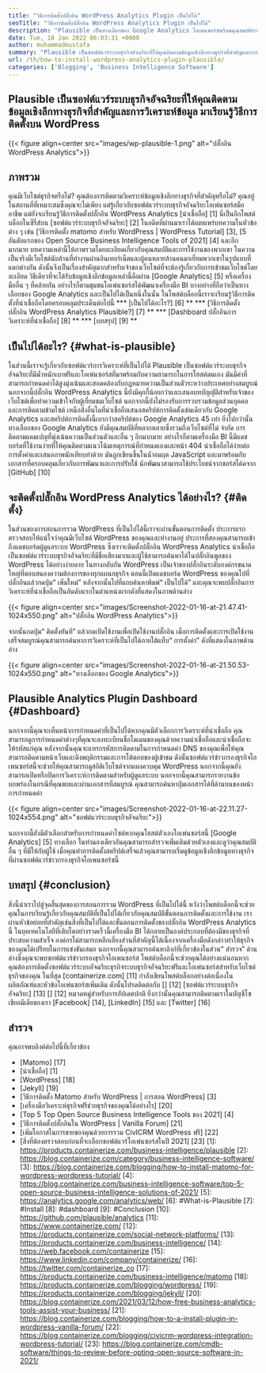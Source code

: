 ```yaml
---
title: "วิธีการติดตั้งปลั๊กอิน WordPress Analytics Plugin เป็นไปได้" 
seoTitle: "วิธีการติดตั้งปลั๊กอิน WordPress Analytics Plugin เป็นไปได้" 
description: "Plausible เป็นทางเลือกของ Google Analytics โอเพนซอร์ซพร้อมคุณสมบัติระดับองค์กร การสอนทีละขั้นตอนเกี่ยวกับวิธีการติดตั้งปลั๊กอิน WordPress Analytics" 
date: Tue, 18 Jan 2022 06:03:31 +0000
author: muhammadmustafa
summary: "Plausible เป็นซอฟต์แวร์ระบบธุรกิจอัจฉริยะที่ให้คุณติดตามข้อมูลเชิงลึกทางธุรกิจที่สำคัญและการวิเคราะห์ข้อมูล มาเรียนรู้วิธีการติดตั้งบน WordPress" 
url: /th/how-to-install-wordpress-analytics-plugin-plausible/
categories: ['Blogging', 'Business Intelligence Software']
---
```


## Plausible เป็นซอฟต์แวร์ระบบธุรกิจอัจฉริยะที่ให้คุณติดตามข้อมูลเชิงลึกทางธุรกิจที่สำคัญและการวิเคราะห์ข้อมูล มาเรียนรู้วิธีการติดตั้งบน WordPress

{{< figure align=center src="images/wp-plausible-1.png" alt="ปลั๊กอิน WordPress Analytics">}}


## ภาพรวม
คุณมีเว็บไซต์ธุรกิจหรือไม่? คุณต้องการติดตามวิเคราะห์ข้อมูลเชิงลึกทางธุรกิจที่สำคัญหรือไม่? คุณอยู่ในสถานที่ที่เหมาะสมซึ่งคุณจะไม่เพียง แต่รู้เกี่ยวกับซอฟต์แวร์ระบบธุรกิจอัจฉริยะโอเพ่นซอร์สมืออาชีพ แต่ยังจะเรียนรู้วิธีการติดตั้งปลั๊กอิน WordPress Analytics [น่าเชื่อถือ] [1] นี่เป็นอีกโพสต์บล็อกในซีรี่ส์บน [ซอฟต์แวร์ระบบธุรกิจอัจฉริยะ] [2] ในอดีตที่ผ่านมาเราได้เผยแพร่บทความในหัวข้อต่าง ๆ เช่น [วิธีการติดตั้ง matomo สำหรับ WordPress | WordPress Tutorial] [3], [5 อันดับแรกของ Open Source Business Intelligence Tools of 2021] [4] และอีกมากมาย บทความเหล่านี้ให้ภาพรวมโดยละเอียดเกี่ยวกับคุณสมบัติและการใช้งานของพวกเขา
ในความเป็นจริงมีเว็บไซต์นับล้านที่ทำงานผ่านอินเทอร์เน็ตและผู้คนหลายล้านคนมาเยี่ยมพวกเขาในรูปแบบที่แตกต่างกัน ดังนั้นจึงเป็นเรื่องสำคัญมากสำหรับเจ้าของเว็บไซต์ที่จะต้องรู้เกี่ยวกับการเข้าชมเว็บไซต์โดยละเอียด วิธีเดียวที่จะได้รับข้อมูลเชิงลึกข้อมูลเหล่านี้คือผ่าน [Google Analytics] [5] หรือเครื่องมืออื่น ๆ ที่คล้ายกัน อย่างไรก็ตามชุมชนโอเพ่นซอร์สได้พัฒนาเครื่องมือ BI บางอย่างที่ถือว่าเป็นทางเลือกของ Google Analytics และเป็นไปได้เป็นหนึ่งในนั้น ในโพสต์บล็อกนี้เราจะเรียนรู้วิธีการติดตั้งที่น่าเชื่อถือโดยครอบคลุมประเด็นต่อไปนี้
  *** [เป็นไปได้อะไร?] [6] **
  *** [วิธีการติดตั้งปลั๊กอิน WordPress Analytics Plausible?] [7] **
  *** [Dashboard ปลั๊กอินการวิเคราะห์ที่น่าเชื่อถือ] [8] **
  *** [บทสรุป] [9] **

## เป็นไปได้อะไร? {#what-is-plausible}
ในส่วนนี้เราจะรู้เกี่ยวกับซอฟต์แวร์การวิเคราะห์ที่เป็นไปได้ Plausible เป็นซอฟต์แวร์ระบบธุรกิจอัจฉริยะที่มีน้ำหนักเบาฟรีและโอเพ่นซอร์สที่มาพร้อมกับความสามารถในการโฮสต์ตนเอง มันมีค่าที่สามารถกำหนดค่าได้สูงมุ่งเน้นและสอดคล้องกับกฎหมายความเป็นส่วนตัวระหว่างประเทศอย่างสมบูรณ์ นอกจากนี้ปลั๊กอิน WordPress Analytics นี้ยังมีคุกกี้น้อยกว่าและเสนอบทบัญญัติสำหรับเจ้าของเว็บไซต์เพื่อทำความเข้าใจกับผู้เยี่ยมชมเว็บไซต์ นอกจากนี้ยังไม่รองรับการรวบรวมข้อมูลส่วนบุคคลและการติดตามข้ามไซต์ เหนือสิ่งอื่นใดที่น่าเชื่อถือเสนอสคริปต์การติดตั้งเช่นเดียวกับ Google Analytics และสคริปต์การติดตั้งนี้เบากว่าสคริปต์ของ Google Analytics 45 เท่า ยิ่งไปกว่านั้นทางเลือกของ Google Analytics ยังมีคุณสมบัติที่หลากหลายซึ่งรวมถึงเว็บไซต์ที่ไม่ จำกัด การติดตามแคมเปญที่มุ่งเน้นความเป็นส่วนตัวและอื่น ๆ อีกมากมาย
อย่างไรก็ตามเครื่องมือ BI นี้มีแดชบอร์ดที่ใช้งานง่ายที่ให้คุณติดตามแนวโน้มเหตุการณ์ที่กำหนดเองและหน้า 404 น่าเชื่อถือได้ง่ายต่อการตั้งค่าและเสนอภาพนักเทียบท่าด้วย มันถูกเขียนขึ้นในน้ำอมฤต JavaScript และมาพร้อมกับเอกสารที่ครอบคลุมเกี่ยวกับการพัฒนาและการปรับใช้ นักพัฒนาสามารถใช้ประโยชน์จากซอร์สโค้ดจาก [GitHub] [10]

## จะติดตั้งปลั๊กอิน WordPress Analytics ได้อย่างไร? {#ติดตั้ง}
ในส่วนของการสอนการรวม WordPress ที่เป็นไปได้นี้เราจะผ่านขั้นตอนการติดตั้ง
ประการแรกตรวจสอบให้แน่ใจว่าคุณมีเว็บไซต์ WordPress ของคุณและทำงานอยู่ ประการที่สองคุณสามารถเข้าถึงแดชบอร์ดผู้ดูแลระบบ WordPress ซึ่งเราจะติดตั้งปลั๊กอิน WordPress Analytics น่าเชื่อถือเป็นซอฟต์แวร์ระบบธุรกิจอัจฉริยะที่มีชื่อเสียงมากและผู้ใช้สามารถค้นหาได้ในปลั๊กอินพูลของ WordPress ได้อย่างง่ายดาย ในทางกลับกัน WordPress เป็นเจ้าของปลั๊กอินระดับองค์กรขนาดใหญ่ที่ตอบสนองความต้องการของทุกแผนกธุรกิจ
ตอนนี้เปิดแดชบอร์ด WordPress ของคุณไปที่ปลั๊กอินแล้วกดปุ่ม“ เพิ่มใหม่” หลังจากนั้นไปที่แถบค้นหาพิมพ์“ เป็นไปได้” และคุณจะพบปลั๊กอินการวิเคราะห์ที่น่าเชื่อถือเป็นอันดับแรกในตำแหน่งแรกดังที่แสดงในภาพด้านล่าง

{{< figure align=center src="images/Screenshot-2022-01-16-at-21.47.41-1024x550.png" alt="ปลั๊กอิน WordPress Analytics">}}

จากนั้นกดปุ่ม“ ติดตั้งทันที” แล้วกดเปิดใช้งานเพื่อเปิดใช้งานปลั๊กอิน เมื่อการติดตั้งและการเปิดใช้งานเสร็จสมบูรณ์คุณสามารถค้นหาการวิเคราะห์ที่เป็นไปได้ภายใต้แท็บ“ การตั้งค่า” ดังที่แสดงในภาพด้านล่าง

{{< figure align=center src="images/Screenshot-2022-01-16-at-21.50.53-1024x550.png" alt="ทางเลือกของ Google Analytics">}}


## Plausible Analytics Plugin Dashboard {#Dashboard}
นอกจากนี้คุณจะเห็นหน้าการกำหนดค่าที่เป็นไปได้หากคุณมีตัวเลือกการวิเคราะห์ที่น่าเชื่อถือ คุณสามารถดูการกำหนดค่าต่างๆที่คุณจะลงทะเบียนชื่อโดเมนของคุณด้วยความน่าเชื่อถือและน่าเชื่อถือจะให้รหัสแก่คุณ หลังจากนั้นคุณจะแทรกรหัสการติดตามในการกำหนดค่า DNS ของคุณเพื่อให้คุณสามารถติดตามหน้าเว็บและดึงพฤติกรรมและการโต้ตอบของผู้เข้าชม ดังนั้นซอฟต์แวร์ข่าวกรองธุรกิจโอเพนซอร์สนี้จะช่วยให้คุณสามารถดูสถิติเว็บไซต์จากแผงควบคุม WordPress นอกจากนี้คุณยังสามารถเปิดหรือปิดการวิเคราะห์การติดตามสำหรับผู้ดูแลระบบ นอกจากนี้คุณสามารถรายงานข้อบกพร่องในกรณีที่คุณพบและผ่านเอกสารที่สมบูรณ์ คุณสามารถค้นหาปุ่มเอกสารได้ที่ด้านบนของหน้าการกำหนดค่า

{{< figure align=center src="images/Screenshot-2022-01-16-at-22.11.27-1024x554.png" alt="ซอฟต์แวร์ระบบธุรกิจอัจฉริยะ">}}

นอกจากนี้ยังมีตัวเลือกสำหรับการกำหนดค่าไซต์หากคุณโฮสต์ตัวเองโอเพ่นซอร์สนี้ [Google Analytics] [5] ทางเลือก ในทำนองเดียวกันคุณสามารถสำรวจเพิ่มเติมด้วยตัวเองและดูว่าคุณสมบัติอื่น ๆ ที่มีให้กับผู้ใช้ เมื่อคุณทำการติดตั้งสคริปต์เสร็จแล้วคุณสามารถเริ่มดูข้อมูลเชิงลึกข้อมูลทางธุรกิจที่ผ่านซอฟต์แวร์ข่าวกรองธุรกิจโอเพนซอร์ซนี้

## บทสรุป {#conclusion}
สิ่งนี้นำเราไปสู่จุดสิ้นสุดของการสอนการรวม WordPress ที่เป็นไปได้นี้ หวังว่าโพสต์บล็อกนี้จะช่วยคุณในการเรียนรู้เกี่ยวกับคุณสมบัติที่เป็นไปได้เกี่ยวกับคุณสมบัติขั้นตอนการติดตั้งและการใช้งาน เราผ่านหัวข้อย่อยที่สำคัญเช่นสิ่งที่เป็นไปได้และขั้นตอนการติดตั้งของปลั๊กอิน WordPress Analytics นี้ ในยุคเทคโนโลยีที่เติบโตอย่างรวดเร็วนี้เครื่องมือ BI ได้กลายเป็นองค์ประกอบที่ต้องมีของธุรกิจที่ประสบความสำเร็จ องค์กรไม่สามารถหลีกเลี่ยงส่วนที่สำคัญนี้ได้เนื่องจากเครื่องมือดังกล่าวทำให้ธุรกิจของคุณได้เปรียบในการแข่งขันเสมอ นอกจากนี้คุณสามารถค้นหาลิงก์ที่เกี่ยวข้องในส่วน“ สำรวจ” ด้านล่างซึ่งคุณจะพบซอฟต์แวร์ข่าวกรองธุรกิจโอเพนซอร์ส โพสต์บล็อกนี้จะช่วยคุณได้อย่างแน่นอนหากคุณต้องการติดตั้งซอฟต์แวร์ระบบอัจฉริยะธุรกิจระบบธุรกิจอัจฉริยะฟรีและโอเพ่นซอร์สสำหรับเว็บไซต์ธุรกิจของคุณ
ในที่สุด [containerize.com] [11] กำลังเขียนโพสต์บล็อกอย่างต่อเนื่องในผลิตภัณฑ์และหัวข้อโอเพ่นซอร์สเพิ่มเติม ดังนั้นโปรดติดต่อกับ [] [12] [ซอฟต์แวร์ระบบธุรกิจอัจฉริยะ] [13] [] [12] หมวดหมู่สำหรับการอัปเดตปกติ ยิ่งกว่านั้นคุณสามารถติดตามเราในบัญชีโซเชียลมีเดียของเรา [Facebook] [14], [LinkedIn] [15] และ [Twitter] [16]

## สำรวจ
คุณอาจพบลิงค์ต่อไปนี้ที่เกี่ยวข้อง
  * [Matomo] [17]
  * [น่าเชื่อถือ] [1]
  * [WordPress] [18]
  * [Jekyll] [19]
  * [วิธีการติดตั้ง Matomo สำหรับ WordPress | การสอน WordPress] [3]
  * [เครื่องมือวิเคราะห์ธุรกิจฟรีช่วยธุรกิจของคุณได้อย่างไร] [20]
  * [Top 5 Top Open Source Business Intelligence Tools ของ 2021] [4]
  * [วิธีการติดตั้งปลั๊กอินใน WordPress | Vanilla Forum] [21]
  * [เพิ่มโอกาสในการขายของคุณด้วยการรวม CivICRM WordPress ฟรี] [22]
  * [สิ่งที่ต้องตรวจสอบก่อนที่จะเลือกซอฟต์แวร์โอเพ่นซอร์สในปี 2021] [23]
[1]: https://products.containerize.com/business-intelligence/plausible
[2]: https://blog.containerize.com/category/business-intelligence-software/
[3]: https://blog.containerize.com/blogging/how-to-install-matomo-for-wordpress-wordpress-tutorial/
[4]: https://blog.containerize.com/business-intelligence-software/top-5-open-source-business-intelligence-solutions-of-2021/
[5]: https://analytics.google.com/analytics/web/
[6]: #What-is-Plausible
[7]: #Install
[8]: #dashboard
[9]: #Conclusion
[10]: https://github.com/plausible/analytics
[11]: https://www.containerize.com/
[12]: https://products.containerize.com/social-network-platforms/
[13]: https://products.containerize.com/business-intelligence/
[14]: https://web.facebook.com/containerize
[15]: https://www.linkedin.com/company/containerize/
[16]: https://twitter.com/containerize_co
[17]: https://products.containerize.com/business-intelligence/matomo
[18]: https://products.containerize.com/blogging/wordpress/
[19]: https://products.containerize.com/blogging/jekyll/
[20]: https://blog.containerize.com/2021/03/12/how-free-business-analytics-tools-assist-your-business/
[21]: https://blog.containerize.com/blogging/how-to-a-install-plugin-in-wordpress-vanilla-forum/
[22]: https://blog.containerize.com/blogging/civicrm-wordpress-integration-wordpress-tutorial/
[23]: https://blog.containerize.com/cmdb-software/things-to-review-before-opting-open-source-software-in-2021/
